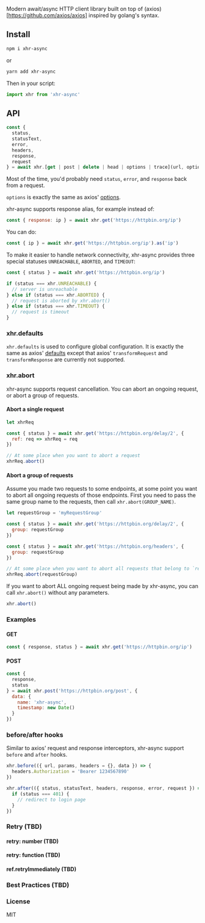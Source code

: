 Modern await/async HTTP client library built on top of (axios)[https://github.com/axios/axios] inspired by golang's syntax.

## Install

```bash
npm i xhr-async
```

or

```bash
yarn add xhr-async
```

Then in your script:

```javascript
import xhr from 'xhr-async'
```

## API

```javascript
const {
  status,
  statusText,
  error,
  headers,
  response,
  request
} = await xhr.[get | post | delete | head | options | trace](url, options)
```

Most of the time, you'd probably need `status`, `error`, and `response` back from a request.

`options` is exactly the same as axios' [options](https://github.com/axios/axios#request-config).

xhr-async supports response alias, for example instead of:

```javascript
const { response: ip } = await xhr.get('https://httpbin.org/ip')
```

You can do:

```javascript
const { ip } = await xhr.get('https://httpbin.org/ip').as('ip')
```

To make it easier to handle network connectivity, xhr-async provides three special statuses `UNREACHABLE`, `ABORTED`, and `TIMEOUT`:

```javascript
const { status } = await xhr.get('https://httpbin.org/ip')

if (status === xhr.UNREACHABLE) {
  // server is unreachable
} else if (status === xhr.ABORTED) {
  // request is aborted by xhr.abort()
} else if (status === xhr.TIMEOUT) {
  // request is timeout
}
```

### xhr.defaults

`xhr.defaults` is used to configure global configuration. It is exactly the same as axios' [defaults](https://github.com/axios/axios#config-defaults) except that axios' `transformRequest` and `transformResponse` are currently not supported.

### xhr.abort

xhr-async supports request cancellation. You can abort an ongoing request, or abort a group of requests.

#### Abort a single request

```javascript
let xhrReq

const { status } = await xhr.get('https://httpbin.org/delay/2', {
  ref: req => xhrReq = req
})

// At some place when you want to abort a request
xhrReq.abort()
```

#### Abort a group of requests

Assume you made two requests to some endpoints, at some point you want to abort all ongoing requests of those endpoints. First you need to pass the same group name to the requests, then call `xhr.abort(GROUP_NAME)`.

```javascript
let requestGroup = 'myRequestGroup'

const { status } = await xhr.get('https://httpbin.org/delay/2', {
  group: requestGroup
})

const { status } = await xhr.get('https://httpbin.org/headers', {
  group: requestGroup
})

// At some place when you want to abort all requests that belong to `requestGroup` group:
xhrReq.abort(requestGroup)
```

If you want to abort ALL ongoing request being made by xhr-async, you can call `xhr.abort()` without any parameters.

```javascript
xhr.abort()
```

### Examples

#### GET

```javascript
const { response, status } = await xhr.get('https://httpbin.org/ip')
```

#### POST

```javascript
const {
  response,
  status
} = await xhr.post('https://httpbin.org/post', {
  data: {
    name: 'xhr-async',
    timestamp: new Date()
  }
})
```

### before/after hooks

Similar to axios' request and response interceptors, xhr-async support `before` and `after` hooks.

```javascript
xhr.before(({ url, params, headers = {}, data }) => {
  headers.Authorization = 'Bearer 1234567890'
})
```

```javascript
xhr.after(({ status, statusText, headers, response, error, request }) => {
  if (status === 401) {
    // redirect to login page
  }
})
```

### Retry (TBD)

#### retry: number (TBD)
#### retry: function (TBD)
#### ref.retryImmediately (TBD)

### Best Practices (TBD)

### License

MIT